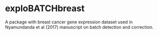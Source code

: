 # exploBATCHbreast
A package with breast cancer gene expression dataset used in Nyamundanda et al (2017) manuscript on batch detection and correction.
